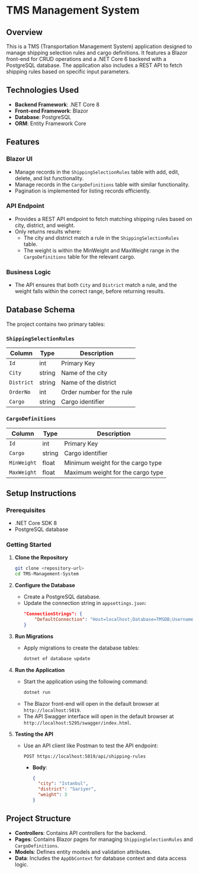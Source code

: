 
# TMS Management System

## Overview

This is a TMS (Transportation Management System) application designed to manage shipping selection rules and cargo definitions. It features a Blazor front-end for CRUD operations and a .NET Core 6 backend with a PostgreSQL database. The application also includes a REST API to fetch shipping rules based on specific input parameters.

## Technologies Used

- **Backend Framework**: .NET Core 8
- **Front-end Framework**: Blazor
- **Database**: PostgreSQL
- **ORM**: Entity Framework Core

## Features

### Blazor UI
- Manage records in the `ShippingSelectionRules` table with add, edit, delete, and list functionality.
- Manage records in the `CargoDefinitions` table with similar functionality.
- Pagination is implemented for listing records efficiently.

### API Endpoint
- Provides a REST API endpoint to fetch matching shipping rules based on city, district, and weight.
- Only returns results where:
  - The city and district match a rule in the `ShippingSelectionRules` table.
  - The weight is within the MinWeight and MaxWeight range in the `CargoDefinitions` table for the relevant cargo.

### Business Logic
- The API ensures that both `City` and `District` match a rule, and the weight falls within the correct range, before returning results.

## Database Schema

The project contains two primary tables:

### `ShippingSelectionRules`
| Column      | Type   | Description                  |
|-------------|--------|------------------------------|
| `Id`        | int    | Primary Key                  |
| `City`      | string | Name of the city             |
| `District`  | string | Name of the district         |
| `OrderNo`   | int    | Order number for the rule    |
| `Cargo`     | string | Cargo identifier             |

### `CargoDefinitions`
| Column       | Type   | Description                        |
|--------------|--------|------------------------------------|
| `Id`         | int    | Primary Key                        |
| `Cargo`      | string | Cargo identifier                   |
| `MinWeight`  | float  | Minimum weight for the cargo type  |
| `MaxWeight`  | float  | Maximum weight for the cargo type  |

## Setup Instructions

### Prerequisites

- .NET Core SDK 8
- PostgreSQL database

### Getting Started

1. **Clone the Repository**
   ```bash
   git clone <repository-url>
   cd TMS-Management-System
   ```

2. **Configure the Database**
   - Create a PostgreSQL database.
   - Update the connection string in `appsettings.json`:
     ```json
     "ConnectionStrings": {
         "DefaultConnection": "Host=localhost;Database=TMSDB;Username=yourusername;Password=yourpassword"
     }
     ```

3. **Run Migrations**
   - Apply migrations to create the database tables:
     ```bash
     dotnet ef database update
     ```

4. **Run the Application**
   - Start the application using the following command:
     ```bash
     dotnet run
     ```
   - The Blazor front-end will open in the default browser at `http://localhost:5019`.
   - The API Swagger interface will open in the default browser at `http://localhost:5295/swagger/index.html`.

5. **Testing the API**
   - Use an API client like Postman to test the API endpoint:
     ```http
     POST https://localhost:5019/api/shipping-rules
     ```
     - **Body**:
       ```json
       {
         "city": "Istanbul",
         "district": "Sariyer",
         "weight": 3
       }
       ```

## Project Structure

- **Controllers**: Contains API controllers for the backend.
- **Pages**: Contains Blazor pages for managing `ShippingSelectionRules` and `CargoDefinitions`.
- **Models**: Defines entity models and validation attributes.
- **Data**: Includes the `AppDbContext` for database context and data access logic.
